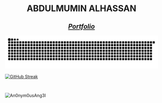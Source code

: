 <h1 align="center"><b>ABDULMUMIN ALHASSAN</b></h1>

<h2 align="center"><b><i><a href="https://alhaji-sama.netlify.app/terminal">Portfolio</a></i></b></h2>





![Snake animation](./assets/grid-snake.svg)

[![GitHub Streak](https://github-readme-streak-stats.herokuapp.com?user=An0nym0usAng3l&theme=nightowl)]([https://git.io/streak-stats](https://github-readme-streak-stats.herokuapp.com?user=An0nym0usAng3l&theme=nightowl))
<!-- <a href="https://github-readme-streak-stats.herokuapp.com?user=An0nym0usAng3l&theme=nightowl" align="center">
  <img align="center" src="https://github-readme-streak-stats.herokuapp.com?user=An0nym0usAng3l&theme=nightowl" />
</a> -->
<!--<a href="https://github-readme-stats.vercel.app/api?username=An0nym0usAng3l&count_private=true&show_icons=true&theme=nightowl">
  <img align="center" src="https://github-readme-stats.vercel.app/api?username=An0nym0usAng3l&count_private=true&show_icons=true&theme=nightowl" />
</a>
<br />
<a href="https://github-readme-stats.vercel.app/api/wakatime?username=@An0nym0usAng3l">
  <img align="center" src="https://github-readme-stats.vercel.app/api/wakatime?username=@An0nym0usAng3l&theme=nightowl&v=2" />
</a>
<a href="https://github-readme-stats.vercel.app/api/top-langs/?username=An0nym0usAng3l">
  <img align="center" src="https://github-readme-stats.vercel.app/api/top-langs/?username=An0nym0usAng3l&theme=nightowl" />
</a> -->
<br />
<p align="left"> <img src="https://komarev.com/ghpvc/?username=An0nym0usAng3l&label=Profile%20views&color=001727&style=plastic&label=Profile+Hits" alt="An0nym0usAng3l" /> </p>



<!--
**An0nym0usAng3l/An0nym0usAng3l** is a ✨ _special_ ✨ repository because its `README.md` (this file) appears on your GitHub profile.

Here are some ideas to get you started:

- 🔭 I’m currently working on ...
- 🌱 I’m currently learning ...
- 👯 I’m looking to collaborate on ...
- 🤔 I’m looking for help with ...
- 💬 Ask me about ...
- 📫 How to reach me: ...
- 😄 Pronouns: ...
- ⚡ Fun fact: ...
-->
